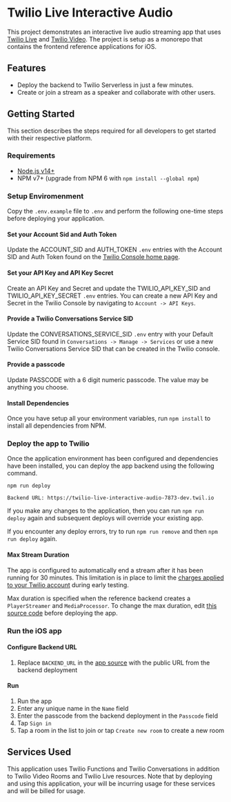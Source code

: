 # Twilio Live Interactive Audio

This project demonstrates an interactive live audio streaming app that uses [Twilio Live](https://www.twilio.com/docs/live) and [Twilio Video](https://www.twilio.com/docs/video). The project is setup as a monorepo that contains the frontend reference applications for iOS. 

## Features

* Deploy the backend to Twilio Serverless in just a few minutes.
* Create or join a stream as a speaker and collaborate with other users.

## Getting Started 

This section describes the steps required for all developers to get started with their respective platform.

### Requirements

* [Node.js v14+](https://nodejs.org/en/download/)
* NPM v7+ (upgrade from NPM 6 with `npm install --global npm`)

### Setup Enviromenment

Copy the `.env.example` file to `.env` and perform the following one-time steps before deploying your application. 

#### Set your Account Sid and Auth Token

Update the ACCOUNT_SID and AUTH_TOKEN `.env` entries with the Account SID and Auth Token found on the [Twilio Console home page](https://twilio.com/console).

#### Set your API Key and API Key Secret 

Create an API Key and Secret and update the TWILIO_API_KEY_SID and TWILIO_API_KEY_SECRET `.env` entries. You can create a new API Key and Secret in the Twilio Console by navigating to `Account -> API Keys`.

#### Provide a Twilio Conversations Service SID 

Update the CONVERSATIONS_SERVICE_SID `.env` entry with your Default Service SID found in `Conversations -> Manage -> Services` or use a new Twilio Conversations Service SID that can be created in the Twilio console.

#### Provide a passcode

Update PASSCODE with a 6 digit numeric passcode. The value may be anything you choose.

#### Install Dependencies

Once you have setup all your environment variables, run `npm install` to install all dependencies from NPM.

### Deploy the app to Twilio

Once the application environment has been configured and dependencies have been installed, you can deploy the app backend using the following command.

```shell
npm run deploy

Backend URL: https://twilio-live-interactive-audio-7873-dev.twil.io
```

If you make any changes to the application, then you can run `npm run deploy` again and subsequent deploys will override your existing app.

If you encounter any deploy errors, try to run `npm run remove` and then `npm run deploy` again.

#### Max Stream Duration

The app is configured to automatically end a stream after it has been running for 30 minutes. This limitation is in place to limit the [charges applied to your Twilio account](https://www.twilio.com/live/pricing) during early testing.

Max duration is specified when the reference backend creates a `PlayerStreamer` and `MediaProcessor`. To change the max duration, edit [this source code](functions/create-room.js#L48) before deploying the app.

### Run the iOS app

#### Configure Backend URL

1.  Replace `BACKEND_URL` in the [app source](https://github.com/twilio/twilio-live-interactive-audio/blob/task/video-7065-ios-ci-config/apps/ios/LiveStream/LiveStream/API/Core/API.swift) with the public URL from the backend deployment

#### Run

1. Run the app
1. Enter any unique name in the `Name` field
1. Enter the passcode from the backend deployment in the `Passcode` field
1. Tap `Sign in`
1. Tap a room in the list to join or tap `Create new room` to create a new room

## Services Used

This application uses Twilio Functions and Twilio Conversations in addition to Twilio Video Rooms and Twilio Live resources. Note that by deploying and using this application, your will be incurring usage for these services and will be billed for usage.
